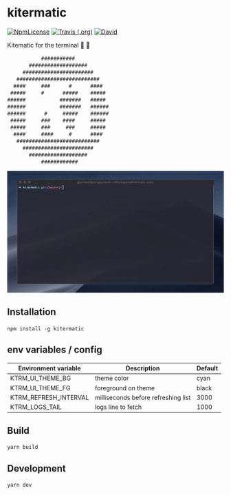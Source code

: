 # kitermatic

[![NpmLicense](https://img.shields.io/npm/l/kitermatic.svg)](https://github.com/gjuchault/kitermatic/blob/master/LICENSE)
[![Travis (.org)](https://img.shields.io/travis/gjuchault/kitermatic.svg)](https://travis-ci.org/gjuchault/kitermatic.svg?branch=master)
[![David](https://img.shields.io/david/gjuchault/kitermatic.svg)](https://david-dm.org/gjuchault/kitermatic)


Kitematic for the terminal :whale: :wrench:

               ###########
           ###################
         #######################
       ###########################
      ####     ###      #      ####
     #####     #      #####    #####
    ######           #######   #####
    ######           #######   ######
    ######      #     #####    ######
     #####     ###    ####     #####
     #####     ###     ###     #####
      ####     ####     #      ####
       ###########################
         #######################
           ###################
               ############

![](kitermatic.gif)

## Installation

```
npm install -g kitermatic
```

## env variables / config

| Environment variable  |             Description             | Default |
|-----------------------|-------------------------------------|---------|
| KTRM_UI_THEME_BG      | theme color                         | cyan    |
| KTRM_UI_THEME_FG      | foreground on theme                 | black   |
| KTRM_REFRESH_INTERVAL | milliseconds before refreshing list | 3000    |
| KTRM_LOGS_TAIL        | logs line to fetch                  | 1000    |

## Build

```
yarn build
```

## Development

```
yarn dev
```
